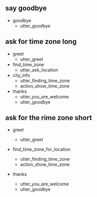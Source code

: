 

## say goodbye
* goodbye
  - utter_goodbye

## ask for time zone long
* greet
  - utter_greet
* find_time_zone
  - utter_ask_location
* city_info
  - utter_finding_time_zone
  - action_show_time_zone
* thanks
  - utter_you_are_welcome
  - utter_goodbye

## ask for the rime zone short
* greet
  - utter_greet
* find_time_zone_for_location
  - utter_finding_time_zone
  - action_show_time_zone

* thanks
  - utter_you_are_welcome
  - utter_goodbye